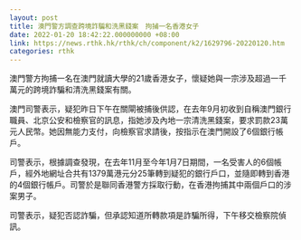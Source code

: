 ```yaml
---
layout: post
title: 澳門警方調查跨境詐騙和洗黑錢案　拘捕一名香港女子
date: 2022-01-20 18:42:22.000000000 +08:00
link: https://news.rthk.hk/rthk/ch/component/k2/1629796-20220120.htm
categories: rthk
---
```


澳門警方拘捕一名在澳門就讀大學的21歲香港女子，懷疑她與一宗涉及超過一千萬元的跨境詐騙和清洗黑錢案有關。

澳門司警表示，疑犯昨日下午在關閘被捕後供認，在去年9月初收到自稱澳門銀行職員、北京公安和檢察官的訊息，指她涉及內地一宗清洗黑錢案，要求罰款23萬元人民幣。她因無能力支付，向檢察官求請後，按指示在澳門開設了6個銀行帳戶。 

司警表示，根據調查發現，在去年11月至今年1月7日期間，一名受害人的6個帳戶，經外地網址合共有1379萬港元分25筆轉到疑犯的銀行戶口，並隨即轉到香港的4個銀行帳戶。司警於是聯同香港警方採取行動，在香港拘捕其中兩個戶口的涉案男子。

司警表示，疑犯否認詐騙，但承認知道所轉款項是詐騙所得，下午移交檢察院偵訊。
